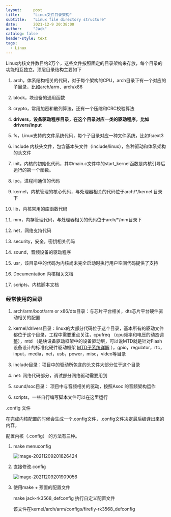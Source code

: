 ```yaml
---
layout:     post
title:      "Linux文件目录架构"
subtitle:   "Linux file directory structure"
date:       2021-12-9 20:38:00
author:     "Jack"
catalog: false
header-style: text
tags:
  - Linux
---
```




Linux内核文件数目约2万个，这些文件按照固定的目录架构来存放，每个目录的功能相互独立。顶层目录结构主要如下

1. arch，体系结构相关的代码，对于每个架构的CPU，arch目录下有一个对应的子目录，比如arch/arm、arch/x86

2. block，块设备的通用函数

3. crypto，常用加密和散列算法，还有一个压缩和CRC校验算法

4. **drivers，设备驱动程序目录，在这个目录对应一类的驱动程序，比如drivers/input**

5. fs，Linux支持的文件系统代码，每个子目录对应一种文件系统，比如fs/ext3
6. include 内核头文件，包含基本头文件（include/linux），各种驱动和体系架构的头文件
7. init，内核的初始化代码，其中main.c文件中的start_kernel函数是内核引导后运行的第一个函数。
8. ipc，进程间通信的代码
9. kernel，内核管理的核心代码，与处理器相关的代码位于arch/*/kernel 目录下
10. lib，内核常用的库函数代码
11. mm，内存管理代码，与处理器相关的代码位于arch/*/mm目录下
12. net，网络支持代码
13. security，安全，密钥相关代码
14. sound，音频设备的驱动程序
15. usr，该目录中的代码为内核尚未完全启动时执行用户空间代码提供了支持
16. Documentation 内核相关文档
17. scripts，内核脚本文档



### 经常使用的目录

1. arch/arm/boot/arm or x86/dts目录：与芯片平台相关，dts芯片平台硬件驱动相关的配置

2. kernel/drivers目录：linux的大部分代码位于这个目录，基本所有的驱动文件都位于这个目录，工程中需要重点关注，cpufreq （cpu频率和电压的动态调整），mtd （是块设备驱动框架中的设备驱动层，可以说MTD就是针对Flash设备设计的标准化硬件驱动框架 [MTD子系统详解](https://www.cnblogs.com/xinghuo123/p/13286071.html) ），gpio，regulator，rtc，input，media，net，usb，power，misc，video等目录
3. include目录：项目中的驱动所包含的头文件大部分位于这个目录
4. net: 网络代码部分，调试部分网络驱动需要用到
5. sound/soc目录： 项目中与音频相关的驱动，按照Asoc 的音频架构运作
6. scripts，一些自行编写脚本文件可以在这里运行

.config 文件

在完成内核配置的时候会生成一个.config文件，.config文件决定最后编译出来的内容。

配置内核（.config） 的方法有三种。

1. make menuconfig

   ![image-20211209201826424](C:\Users\longji\AppData\Roaming\Typora\typora-user-images\image-20211209201826424.png)

2. 直接修改.config

   ![image-20211209201909056](C:\Users\longji\AppData\Roaming\Typora\typora-user-images\image-20211209201909056.png)

3. 使用make + 预置的配置文件

   make jack-rk3568_defconfig 执行自定义配置文件

   该文件在kernel/arch/arm/configs/firefly-rk3568_defconfig

